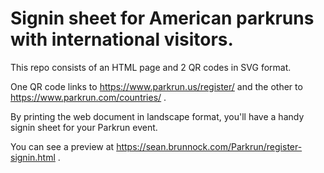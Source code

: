 # Signin sheet for American parkruns with international visitors.

This repo consists of an HTML page and 2 QR codes in SVG format.

One QR code links to https://www.parkrun.us/register/ and the other to https://www.parkrun.com/countries/ .

By printing the web document in landscape format, you'll have a handy signin sheet for your Parkrun event.

You can see a preview at https://sean.brunnock.com/Parkrun/register-signin.html .
